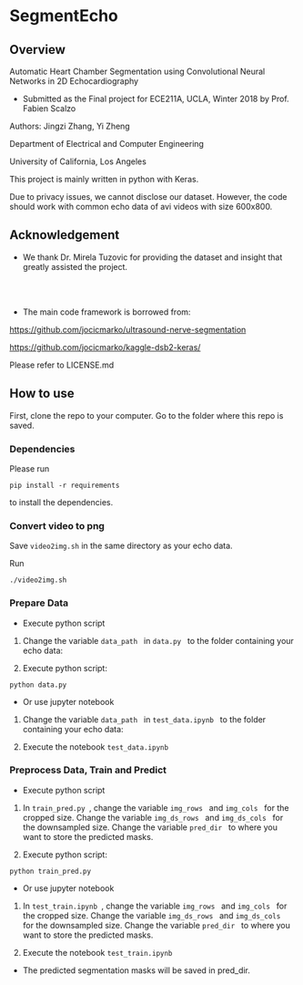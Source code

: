 # SegmentEcho
## Overview
Automatic Heart Chamber Segmentation using Convolutional Neural Networks in 2D Echocardiography 
- Submitted as the Final project for ECE211A, UCLA, Winter 2018 by Prof. Fabien Scalzo

Authors: Jingzi Zhang, Yi Zheng

Department of Electrical and Computer Engineering

University of California, Los Angeles

This project is mainly written in python with Keras.

Due to privacy issues, we cannot disclose our dataset. However, the code should work with common echo data of avi videos with size 600x800.

## Acknowledgement

- We thank Dr. Mirela Tuzovic for providing the dataset and insight that greatly assisted the project.

<br><br>

- The main code framework is borrowed from:

https://github.com/jocicmarko/ultrasound-nerve-segmentation

https://github.com/jocicmarko/kaggle-dsb2-keras/

Please refer to LICENSE.md

## How to use
First, clone the repo to your computer. Go to the folder where this repo is saved.

### Dependencies
Please run

```pip install -r requirements```

to install the dependencies.

### Convert video to png

Save ```video2img.sh``` in the same directory as your echo data.

Run

```./video2img.sh```

### Prepare Data

- Execute python script

1. Change the variable ```data_path ``` in ```data.py ``` to the folder containing your echo data:

2. Execute python script:

```python data.py```

- Or use jupyter notebook

1. Change the variable ```data_path ``` in ```test_data.ipynb ``` to the folder containing your echo data:

2. Execute the notebook ```test_data.ipynb ```

### Preprocess Data, Train and Predict

- Execute python script

1. In ```train_pred.py ```, change the variable ```img_rows ``` and ```img_cols ``` for the cropped size.
Change the variable ```img_ds_rows ``` and ```img_ds_cols ``` for the downsampled size.
Change the variable ```pred_dir ``` to where you want to store the predicted masks.

2. Execute python script:

```python train_pred.py```

- Or use jupyter notebook

1. In ```test_train.ipynb ```, change the variable ```img_rows ``` and ```img_cols ``` for the cropped size.
Change the variable ```img_ds_rows ``` and ```img_ds_cols ``` for the downsampled size.
Change the variable ```pred_dir ``` to where you want to store the predicted masks.

2. Execute the notebook ```test_train.ipynb ```

- The predicted segmentation masks will be saved in pred_dir.





